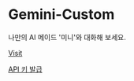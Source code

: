 # Gemini-Custom

나만의 AI 메이드 '미니'와 대화해 보세요.

[Visit](https://hillymoon.github.io/Gemini-custom/)

[API 키 발급](https://aistudio.google.com/apikey)